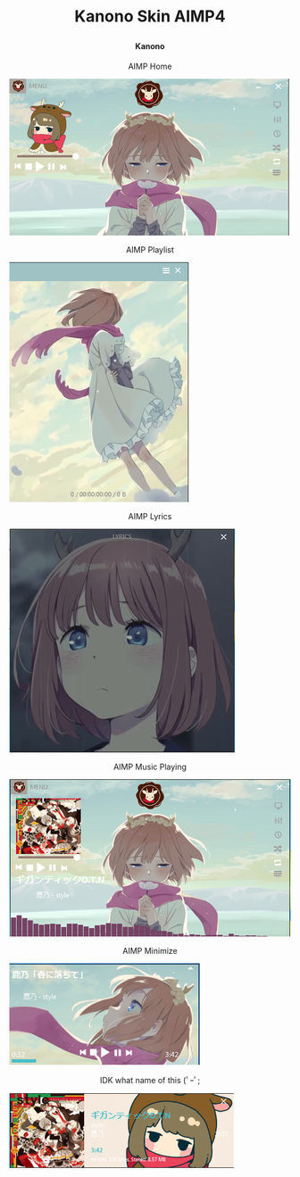 # <p align="center"> <b> Kanono Skin AIMP4  </b> </p>  

#### <p align='center'> Kanono </p>
<p align='center'> AIMP Home </p>

![Kanono-Login-Manager](https://raw.githubusercontent.com/JustHumanz/AIMP4_Kanono/master/Screenshot_1.png)

</p>

<p align='center'> AIMP Playlist </p>

![Kanono-Desktop](https://raw.githubusercontent.com/JustHumanz/AIMP4_Kanono/master/Screenshot_2.png)

<p align='center'> AIMP Lyrics </p>

![Kanono-lockscreen](https://raw.githubusercontent.com/JustHumanz/AIMP4_Kanono/master/Screenshot_3.png)

<p align='center'> AIMP Music Playing </p>

![Kanono-lockscreen](https://raw.githubusercontent.com/JustHumanz/AIMP4_Kanono/master/Screenshot_4.png)

<p align='center'> AIMP Minimize </p>

![Kanono-lockscreen](https://raw.githubusercontent.com/JustHumanz/AIMP4_Kanono/master/Screenshot_5.png)

<p align='center'> IDK what name of this (ﾟｰﾟ; </p>

![Kanono-lockscreen](https://raw.githubusercontent.com/JustHumanz/AIMP4_Kanono/master/Screenshot_6.png)
